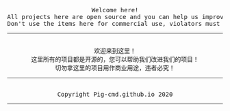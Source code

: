 <meta charset="utf-8"><center><pre>
<title>Open source project for pigs</title>
Welcome here!
All projects here are open source and you can help us improve our projects!
Don't use the items here for commercial use, violators must be investigated!
<hr>
欢迎来到这里！
这里所有的项目都是开源的，您可以帮助我们改进我们的项目！
切勿拿这里的项目用作商业用途，违者必究！
<hr>
Copyright Pig-cmd.github.io 2020
<hr>

